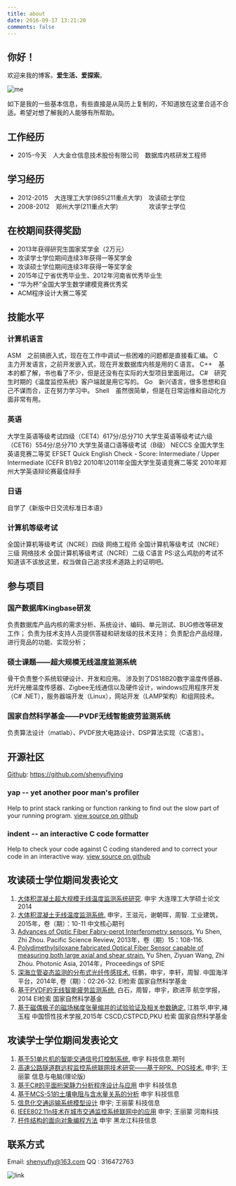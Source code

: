 ```yaml
---
title: about
date: 2016-09-17 13:21:20
comments: false
---
```


## 你好！


欢迎来我的博客。**爱生活、爱探索**。

![me](/uploads/me.png)

如下是我的一些基本信息，有些直接是从简历上复制的，不知道放在这里合适不合适。希望对想了解我的人能够有所帮助。


## 工作经历
- 2015-今天　人大金仓信息技术股份有限公司　数据库内核研发工程师

## 学习经历
- 2012-2015　大连理工大学(985\211重点大学)　攻读硕士学位
- 2008-2012　郑州大学(211重点大学)　　　　　攻读学士学位

## 在校期间获得奖励
- 2013年获得研究生国家奖学金（2万元）
- 攻读学士学位期间连续3年获得一等奖学金
- 攻读硕士学位期间连续3年获得一等奖学金
- 2015年辽宁省优秀毕业生、2012年河南省优秀毕业生 
- “华为杯”全国大学生数学建模竞赛优秀奖
- ACM程序设计大赛二等奖

## 技能水平
### 计算机语言
ASM　之前搞嵌入式，现在在工作中调试一些困难的问题都是直接看汇编。
C　主力开发语言，之前开发嵌入式，现在开发数据库内核是用的Ｃ语言。
C++　基本的都了解，书也看了不少，但是还没有在实际的大型项目里面用过。
C#　研究生时期的《温度监控系统》客户端就是用它写的。
Go　新兴语言，很多思想和自己不谋而合，正在努力学习中。
Shell　虽然很简单，但是在日常运维和自动化方面非常有用。
### 英语
大学生英语等级考试四级（CET4）617分/总分710
大学生英语等级考试六级（CET6）554分/总分710
大学生英语口语等级考试（B级）
NECCS 全国大学生英语竞赛二等奖
EFSET Quick English Check - Score: Intermediate / Upper Intermediate (CEFR B1/B2
2010年\2011年全国大学生英语竞赛二等奖
2010年郑州大学英语辩论赛最佳辩手
### 日语
自学了《新版中日交流标准日本语》
### 计算机等级考试
全国计算机等级考试（NCRE）四级 网络工程师
全国计算机等级考试（NCRE）三级 网络技术
全国计算机等级考试（NCRE）二级 C语言
PS:这么鸡肋的考试不知道该不该放这里，权当做自己追求技术道路上的证明吧。

## 参与项目
### 国产数据库Kingbase研发
负责数据库产品内核的需求分析、系统设计、编码、单元测试、BUG修改等研发工作；
负责为技术支持人员提供答疑和研发级的技术支持；
负责配合产品经理，进行竞品的功能、实现分析；
### 硕士课题——超大规模无线温度监测系统
骨干负责整个系统软硬设计、开发和应用。
涉及到了DS18B20数字温度传感器、光纤光栅温度传感器、Zigbee无线通信以及硬件设计，windows应用程序开发（C# .NET），服务器端开发（Linux），网站开发（LAMP架构）和组网技术。
### 国家自然科学基金——PVDF无线智能疲劳监测系统
负责算法设计（matlab）、PVDF放大电路设计、DSP算法实现（C语言）。

## 开源社区
[Github](https://github.com/shenyuflying): https://github.com/shenyuflying
### yap -- yet another poor man's profiler
Help to print stack ranking or function ranking to find out the slow part of your running program.
[view source on github](https://github.com/shenyuflying/yap)
### indent -- an interactive C code formatter
Help to check your code against C coding standered and to correct your code in an interactive way.
[view source on github](https://github.com/shenyuflying/indent)

## 攻读硕士学位期间发表论文

1. [大体积混凝土超大规模无线温度监测系统研究](/uploads/master-degree.pdf). 申宇 大连理工大学硕士论文 2014
2. [大体积混凝土无线温度监测系统.](/uploads/mass-concrete.pdf) 申宇，王滋元，谢朝晖，周智. 工业建筑，2015年，卷（期）：10-11 中文核心期刊
3. [Advances of Optic Fiber Fabry-perot Interferometry sensors.](/uploads/fp-sensor.pdf) Yu Shen, Zhi Zhou. Pacific Science Review, 2013年，卷（期）15：108-116.
4. [Polydimethylsiloxane fabricated Optical Fiber Sensor capable of measuring both large axial and shear strain.](/uploads/of-strain-sensor.pdf) Yu Shen, Ziyuan Wang, Zhi Zhou. Photonic Asia, 2014年，Proceedings of SPIE
5. [深海立管姿态监测的分布式光纤传感技术.](/uploads/deepwater-riser.pdf) 任鹏，申宇，李轩，周智. 中国海洋平台，2014年, 卷（期）：02:26-32. EI检索 国家自然科学基金
6. [基于PVDF的无线智能疲劳监测系统.](/uploads/pvdf.pdf) 白石，周智，申宇，欧进萍  航空学报，2014 EI检索 国家自然科学基金
7. [基于磁偶极子的磁场梯度张量缩并的试验验证及相关参数确定.](http://xueshu.baidu.com/s?wd=paperuri%3A%2892a355a76bdbff845dc2b434e6eb6f20%29&filter=sc_long_sign&tn=SE_xueshusource_2kduw22v&sc_vurl=http%3A%2F%2Fwww.cnki.com.cn%2FArticle%2FCJFDTotal-ZGXJ201501022.htm&ie=utf-8&sc_us=10946082183093074643) 江胜华,申宇,褚玉程 中国惯性技术学报,2015年 CSCD,CSTPCD,PKU 检索  国家自然科学基金

## 攻读学士学位期间发表论文

1. [基于51单片机的智能交通信号灯控制系统.](http://epub.cnki.net/kns/detail/detail.aspx?QueryID=5&CurRec=1&recid=&FileName=KJXX201120093&DbName=CJFD2011&DbCode=CJFQ&pr=) 申宇 科技信息.期刊  
2. [高速公路隧道群远程监控系统联网技术研究——基于RPR、POS技术.](http://epub.cnki.net/kns/detail/detail.aspx?QueryID=5&CurRec=2&recid=&FileName=XXDL201105061&DbName=CJFD2011&DbCode=CJFQ&pr=) 申宇; 王丽蒙 信息与电脑(理论版)
3. [基于C#的平面桁架静力分析程序设计与应用](http://epub.cnki.net/kns/detail/detail.aspx?QueryID=5&CurRec=3&recid=&FileName=KJXX201114224&DbName=CJFD2011&DbCode=CJFQ&pr=) 申宇 科技信息
4. [基于MCS-51的土壤电阻与含水量关系的分析](http://epub.cnki.net/kns/detail/detail.aspx?QueryID=5&CurRec=4&recid=&FileName=KJXX201110095&DbName=CJFD2011&DbCode=CJFQ&pr=) 申宇 科技信息 
5. [信息化交通运输系统模型设计](http://epub.cnki.net/kns/detail/detail.aspx?QueryID=5&CurRec=5&recid=&FileName=KJXX201118188&DbName=CJFD2011&DbCode=CJFQ&pr=) 申宇; 王丽蒙 科技信息 
6. [IEEE802.11n技术在城市交通监控系统联网中的应用](http://epub.cnki.net/kns/detail/detail.aspx?QueryID=5&CurRec=6&recid=&FileName=HNKJ201109042&DbName=CJFD2011&DbCode=CJFQ&pr=)   申宇; 王丽蒙    河南科技
7. [杆件结构的面向对象编程方法](http://epub.cnki.net/kns/detail/detail.aspx?QueryID=5&CurRec=7&recid=&FileName=HLKX201121092&DbName=CJFD2011&DbCode=CJFQ&pr=) 申宇 黑龙江科技信息

## 联系方式
Email: shenyufly@163.com
QQ   : 316472763

![link](/uploads/link.png)

